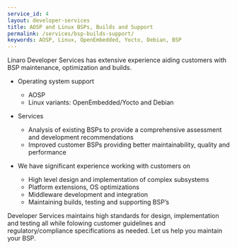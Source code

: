 ```yaml
---
service_id: 4
layout: developer-services
title: AOSP and Linux BSPs, Builds and Support
permalink: /services/bsp-builds-support/
keywords: AOSP, Linux, OpenEmbedded, Yocto, Debian, BSP
---
```

Linaro Developer Services has extensive experience aiding customers with BSP maintenance, optimization and builds.

- Operating system support
    - AOSP
    - Linux variants: OpenEmbedded/Yocto and Debian

- Services
    - Analysis of existing BSPs to provide a comprehensive assessment and development recommendations
    - Improved customer BSPs providing better maintainability, quality and performance

- We have significant experience working with customers on
    - High level design and implementation of complex subsystems
    - Platform extensions, OS optimizations
    - Middleware development and integration
    - Maintaining builds, testing and supporting BSP’s

Developer Services maintains high standards for design, implementation and testing all while folowing customer guidelines and regulatory/compliance specifications as needed.  Let us help you maintain your BSP.
